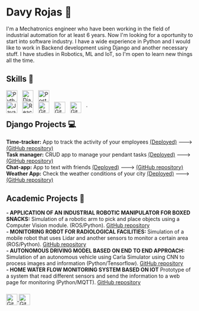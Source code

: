          
<h1> Davy Rojas 🔭</h1>

I'm a Mechatronics engineer who have been working in the field of industrial automation for at least 6 years. Now I'm looking for a oportunity to start into software industry. I have a wide experience in Python and I would like to work in Backend development using Django and another necessary stuff. I have studies in Robotics, ML and IoT, so I'm open to learn new things all the time.

<div>
<h2>Skills 🚀</h2>
<a><img align="left" alt="Python" width="30px" style="padding-right:10px;" src="https://cdn.jsdelivr.net/gh/devicons/devicon/icons/python/python-plain.svg" />
</a>

</a><img align="left" alt="Django" width="30px" style="padding-right:10px;" src="https://cdn.jsdelivr.net/gh/devicons/devicon/icons/django/django-plain.svg" />
</a>
<a> </a>
<a><img align="left" alt="PostgreSQL" width="30px" style="padding-right:10px;" src="https://cdn.jsdelivr.net/gh/devicons/devicon/icons/postgresql/postgresql-original.svg" />      
</a>

<a><img align="left" alt="Javascript" width="30px" style="padding-right:10px;" src="https://cdn.jsdelivr.net/gh/devicons/devicon/icons/javascript/javascript-original.svg" />
</a>

<a><img align="left" alt="React" width="30px" style="padding-right:10px;" src="https://cdn.jsdelivr.net/gh/devicons/devicon/icons/react/react-original.svg" />
</a>

<a><img align="left" alt="Git" width="30px" style="padding-right:10px;" src="https://cdn.jsdelivr.net/gh/devicons/devicon/icons/git/git-original.svg" />
</a>

<a>
<img align="left" alt="Git" width="30px" style="padding-right:10px;" src="https://cdn.jsdelivr.net/gh/devicons/devicon/icons/arduino/arduino-original.svg" />
</a> 

<a>
<img align="left" alt="Git" width="30px" style="padding-right:10px;" src="https://cdn.jsdelivr.net/gh/devicons/devicon/icons/raspberrypi/raspberrypi-original.svg" />
</a>
</div>
.
<div>
  <h2>Django Projects 💻</h2>
  <div>
  <strong>Time-tracker:</Strong>
  <a>App to track the activity of your employees </a>
           <a href="http://davydero.pythonanywhere.com/">(Deployed)</a>
    <a>---></a>
    <a align="right" href="https://github.com/Davydero/django-time-tracker">(GitHub repository)</a>
  </div>
  <div>
  <strong>Task manager:</Strong>
  <a>CRUD app to manage your pendant tasks </a>
           <a href="https://django-auth-crud-v1n8.onrender.com/">(Deployed)</a>
    <a>---></a>
    <a href="https://github.com/Davydero/django-auth-crud">(GitHub repository)</a>          
  </div>
  <div>
  <strong>Chat-app:</Strong>
  <a>App to text with friends </a>
           <a href="https://chat-app-57oi.onrender.com/">(Deployed)</a>
    <a>---></a>
    <a href="https://github.com/Davydero/chat-app">(GitHub repository)</a>
  </div>
  <div>
  <strong>Weather App:</Strong>
  <a>Check the weather conditions of your city </a>
           <a href="https://weather-app-bopc.onrender.com">(Deployed)</a>
    <a>---></a>
    <a href="https://github.com/Davydero/weather-app">(GitHub repository)</a>
  </div>
</div>
<div>
  <h2>Academic Projects 🔬</h2>
  <div>
  <strong>- APPLICATION OF AN INDUSTRIAL ROBOTIC MANIPULATOR FOR BOXED SNACKS:</Strong>
    <a>Simulation of a robotic arm to pick and place objects using a Computer Vision module. (ROS/Python).</a>
    <a align="right" href="z">GitHub repository</a>
  </div>
  <div>
  <strong>- MONITORING ROBOT FOR RADIOLOGICAL FACILITIES: </Strong>
    <a>Simulation of a mobile robot that uses Lidar and another sensors to monitor a certain area (ROS/Python).</a>
    <a align="right" href="z">GitHub repository</a>
  </div>
  <div>
  <strong>- AUTONOMOUS DRIVING MODEL BASED ON END TO END APPROACH: </Strong>
    <a>Simulation of an autonomous vehicle using Carla Simulator using CNN to process images and information (Python/Tensorflow).</a>
    <a align="right" href="z">GitHub repository</a>
  </div>
  <div>
  <strong>- HOME WATER FLOW MONITORING SYSTEM BASED ON IOT</Strong>
    <a>Prototype of a system that read different sensors and send the information to a web page for monitoring (Python/MQTT).</a>
    <a align="right" href="z">GitHub repository</a>
    <a></a>
  </div>
</div>
<div>
  <h3> </h3>
<p>
<a href="https://www.linkedin.com/in/davy-rojas-7a2886a0/">
<img target="_blank" align="center" alt="Git" width="30px" style="padding-right:0px;" src="https://cdn.jsdelivr.net/gh/devicons/devicon/icons/linkedin/linkedin-original.svg" >
</a>
<a href="https://twitter.com/davy_yana" target="_blank">
<img  align="center" alt="Git" width="30px" style="padding-right:0px;" src="https://cdn.jsdelivr.net/gh/devicons/devicon/icons/twitter/twitter-original.svg" >
</a>
</p>
</div>
<!--
**Davydero/Davydero** is a ✨ _special_ ✨ repository because its `README.md` (this file) appears on your GitHub profile.

Here are some ideas to get you started:

- 🔭 I’m currently working on ...
- 🌱 I’m currently learning ...
- 👯 I’m looking to collaborate on ...
- 🤔 I’m looking for help with ...
- 💬 Ask me about ...
- 📫 How to reach me: ...
- 😄 Pronouns: ...
- ⚡ Fun fact: ...
-->
